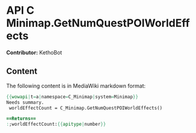 # API C Minimap.GetNumQuestPOIWorldEffects

**Contributor:** KethoBot

## Content

The following content is in MediaWiki markdown format:

```mediawiki
{{wowapi|t=a|namespace=C_Minimap|system=Minimap}}
Needs summary.
 worldEffectCount = C_Minimap.GetNumQuestPOIWorldEffects()

==Returns==
:;worldEffectCount:{{apitype|number}}
```